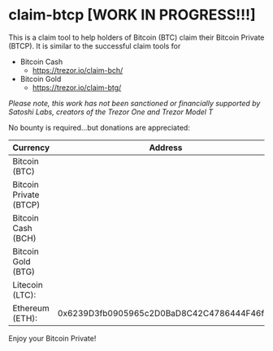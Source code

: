 # claim-btcp    [WORK IN PROGRESS!!!]

This is a claim tool to help holders of Bitcoin (BTC) claim their Bitcoin Private (BTCP).
It is similar to the successful claim tools for
* Bitcoin Cash 
  * https://trezor.io/claim-bch/
* Bitcoin Gold 
  *  https://trezor.io/claim-btg/



_Please note, this work has not been sanctioned or financially supported by Satoshi Labs, creators of the Trezor One and Trezor Model T_

No bounty is required...but donations are appreciated:

 Currency | Address 
 ---------| --------
Bitcoin (BTC) |
Bitcoin Private (BTCP) | 
Bitcoin Cash (BCH) | 
Bitcoin Gold (BTG) |
Litecoin (LTC): | 
Ethereum (ETH): | 0x6239D3fb0905965c2D0BaD8C42C4786444F46fc6



Enjoy your Bitcoin Private!

